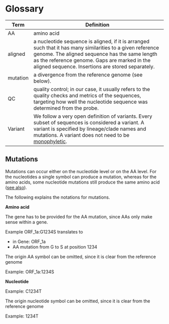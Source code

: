 # Glossary

| Term     | Definition                                                                                                                                                                                                                                                       |
|----------|------------------------------------------------------------------------------------------------------------------------------------------------------------------------------------------------------------------------------------------------------------------|
| AA       | amino acid                                                                                                                                                                                                                                                       |
| aligned  | a nucleotide sequence is aligned, if it is arranged such that it has many similarities to a given reference genome. The aligned sequence has the same length as the reference genome. Gaps are marked in the aligned sequence. Insertions are stored separately. |
| mutation | a divergence from the reference genome (see below).                                                                                                                                                                                                              |
| QC       | quality control; in our case, it usually refers to the quality checks and metrics of the sequences, targeting how well the nucleotide sequence was determined from the probe.                                                                                    |
| Variant  | We follow a very open definition of variants. Every subset of sequences is considered a variant. A variant is specified by lineage/clade names and mutations. A variant does not need to be [monophyletic](https://en.wikipedia.org/wiki/Monophyly).             |

## Mutations

Mutations can occur either on the nucleotide level or on the AA level. For the nucleotides a single symbol can produce a
mutation, whereas for the amino acids, some nucleotide mutations still produce the same amino
acid ([see also](https://en.wikipedia.org/wiki/DNA_and_RNA_codon_tables)).

The following explains the notations for mutations.

**Amino acid**

The gene has to be provided for the AA mutation, since AAs only make sense within a gene.

Example ORF_1a:G1234S translates to

- in Gene: ORF_1a
- AA mutation from G to S at position 1234

The origin AA symbol can be omitted, since it is clear from the reference genome

Example:
ORF_1a:1234S

**Nucleotide**

Example:
C1234T

The origin nucleotide symbol can be omitted, since it is clear from the reference genome

Example:
1234T
